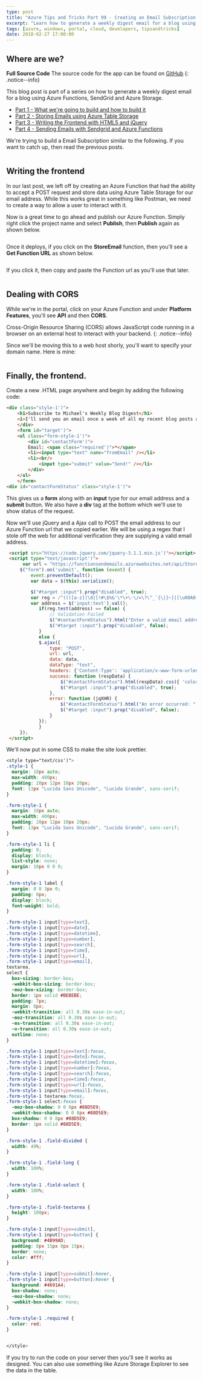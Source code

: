 ```yaml
---
type: post
title: "Azure Tips and Tricks Part 99 - Creating an Email Subscription with Azure Functions - Writing the Frontend"
excerpt: "Learn how to generate a weekly digest email for a blog using Azure Functions, SendGrid and Azure Storage"
tags: [azure, windows, portal, cloud, developers, tipsandtricks]
date: 2018-02-27 17:00:00
---
```


## Where are we?

**Full Source Code** The source code for the app can be found on [GitHub](https://github.com/mbcrump/EmailSubscription)
{: .notice--info}

This blog post is part of a series on how to generate a weekly digest email for a blog using Azure Functions, SendGrid and Azure Storage. 

* [Part 1 - What we're going to build and how to build it](http://www.michaelcrump.net/azure-tips-and-tricks97/)
* [Part 2 - Storing Emails using Azure Table Storage](http://www.michaelcrump.net/azure-tips-and-tricks98/)
* [Part 3 - Writing the Frontend with HTML5 and jQuery](http://www.michaelcrump.net/azure-tips-and-tricks99/)
* [Part 4 - Sending Emails with Sendgrid and Azure Functions](http://www.michaelcrump.net/azure-tips-and-tricks100/)

We're trying to build a Email Subscription similar to the following. If you want to catch up, then read the previous posts. 

<img :src="$withBase('/files/emailsub1.png')">

## Writing the frontend

In our last post, we left off by creating an Azure Function that had the ability to accept a POST request and store data using Azure Table Storage for our email address. While this works great in something like Postman, we need to create a way to allow a user to interact with it.

Now is a great time to go ahead and publish our Azure Function. Simply right click the project name and select **Publish**, then **Publish** again as shown below. 

<img :src="$withBase('/files/emailsub8.png')">

Once it deploys, if you click on the **StoreEmail** function, then you'll see a **Get Function URL** as shown below. 

<img :src="$withBase('/files/emailsub9.png')">

If you click it, then copy and paste the Function url as you'll use that later. 

<img :src="$withBase('/files/emailsub10.png')">

## Dealing with CORS

While we're in the portal, click on your Azure Function and under **Platform Features**, you'll see **API** and then **CORS**. 

Cross-Origin Resource Sharing (CORS) allows JavaScript code running in a browser on an external host to interact with your backend. 
{: .notice--info} 

Since we'll be moving this to a web host shorly, you'll want to specify your domain name. Here is mine:

<img :src="$withBase('/files/emailsub11.png')">

## Finally, the frontend. 

Create a new .HTML page anywhere and begin by adding the following code:

```html
<div class="style-1')">
    <h1>Subscribe to Michael's Weekly Blog Digest</h1>
    <i>I'll send you an email once a week of all my recent blog posts and notable Azure news.</i>
    </div>
    <form id="target')">
    <ul class="form-style-1')">
        <div id="contactForm')">
        Email: <span class="required')">*</span>
        <li><input type="text" name="fromEmail" /></li>
        <li><br/>
            <input type="submit" value="Send!" /></li>
        </div>
    </ul>
    </form>
<div id="contactFormStatus" class="style-1')">
```

This gives us a **form** along with an **input** type for our email address and a **submit** button. We also have a **div** tag at the bottom which we'll use to show status of the request. 

Now we'll use jQuery and a Ajax call to POST the email address to our Azure Function url that we copied earlier. We will be using a regex that I stole off the web for additional verification they are supplying a valid email address. 

```html
 <script src="https://code.jquery.com/jquery-3.1.1.min.js')"></script>
 <script type="text/javascript')">
      var url = "https://functionsendemails.azurewebsites.net/api/StoreEmail?code=hKngrr6sq35GJ8cb6al4K6oP0cRphKNDMXpLrCtoNCJzM0ZDwJNkJQ==";
     $("form").on('submit', function (event) {
         event.preventDefault();
         var data = $(this).serialize();

         $("#target :input").prop("disabled", true);
         var reg = /^((([a-z]|\d|[!#\$%&'\*\+\-\/=\?\^_`{\|}~]|[\u00A0-\uD7FF\uF900-\uFDCF\uFDF0-\uFFEF])+(\.([a-z]|\d|[!#\$%&'\*\+\-\/=\?\^_`{\|}~]|[\u00A0-\uD7FF\uF900-\uFDCF\uFDF0-\uFFEF])+)*)|((\x22)((((\x20|\x09)*(\x0d\x0a))?(\x20|\x09)+)?(([\x01-\x08\x0b\x0c\x0e-\x1f\x7f]|\x21|[\x23-\x5b]|[\x5d-\x7e]|[\u00A0-\uD7FF\uF900-\uFDCF\uFDF0-\uFFEF])|(\\([\x01-\x09\x0b\x0c\x0d-\x7f]|[\u00A0-\uD7FF\uF900-\uFDCF\uFDF0-\uFFEF]))))*(((\x20|\x09)*(\x0d\x0a))?(\x20|\x09)+)?(\x22)))@((([a-z]|\d|[\u00A0-\uD7FF\uF900-\uFDCF\uFDF0-\uFFEF])|(([a-z]|\d|[\u00A0-\uD7FF\uF900-\uFDCF\uFDF0-\uFFEF])([a-z]|\d|-|\.|_|~|[\u00A0-\uD7FF\uF900-\uFDCF\uFDF0-\uFFEF])*([a-z]|\d|[\u00A0-\uD7FF\uF900-\uFDCF\uFDF0-\uFFEF])))\.)+(([a-z]|[\u00A0-\uD7FF\uF900-\uFDCF\uFDF0-\uFFEF])|(([a-z]|[\u00A0-\uD7FF\uF900-\uFDCF\uFDF0-\uFFEF])([a-z]|\d|-|\.|_|~|[\u00A0-\uD7FF\uF900-\uFDCF\uFDF0-\uFFEF])*([a-z]|[\u00A0-\uD7FF\uF900-\uFDCF\uFDF0-\uFFEF])))\.?$/i
         var address = $('input:text').val();
            if(reg.test(address) == false) {
                // Validation Failed
                $("#contactFormStatus").html("Enter a valid email address").css({ 'color': 'red', 'font-size': '110%' });;
                $("#target :input").prop("disabled", false);
            }
            else {
            $.ajax({
                type: "POST",
                url: url,
                data: data,
                dataType: "text",
                headers: {'Content-Type': 'application/x-www-form-urlencoded'},
                success: function (respData) {
                    $("#contactFormStatus").html(respData).css({ 'color': 'green', 'font-size': '100%' });;
                    $("#target :input").prop("disabled", true);
                },
                error: function (jqXHR) {
                    $("#contactFormStatus").html("An error occurred: " + jqXHR.responseText).css({ 'color': 'red', 'font-size': '110%' });;
                    $("#target :input").prop("disabled", false);
                }
            });
            }
     });
 </script>
```

We'll now put in some CSS to make the site look prettier. 

```css
<style type="text/css')">
.style-1 {
  margin: 10px auto;
  max-width: 400px;
  padding: 20px 12px 10px 20px;
  font: 13px "Lucida Sans Unicode", "Lucida Grande", sans-serif;
}

.form-style-1 {
  margin: 10px auto;
  max-width: 400px;
  padding: 20px 12px 10px 20px;
  font: 13px "Lucida Sans Unicode", "Lucida Grande", sans-serif;
}

.form-style-1 li {
  padding: 0;
  display: block;
  list-style: none;
  margin: 10px 0 0 0;
}

.form-style-1 label {
  margin: 0 0 3px 0;
  padding: 0px;
  display: block;
  font-weight: bold;
}

.form-style-1 input[type=text],
.form-style-1 input[type=date],
.form-style-1 input[type=datetime],
.form-style-1 input[type=number],
.form-style-1 input[type=search],
.form-style-1 input[type=time],
.form-style-1 input[type=url],
.form-style-1 input[type=email],
textarea,
select {
  box-sizing: border-box;
  -webkit-box-sizing: border-box;
  -moz-box-sizing: border-box;
  border: 1px solid #BEBEBE;
  padding: 7px;
  margin: 0px;
  -webkit-transition: all 0.30s ease-in-out;
  -moz-transition: all 0.30s ease-in-out;
  -ms-transition: all 0.30s ease-in-out;
  -o-transition: all 0.30s ease-in-out;
  outline: none;
}

.form-style-1 input[type=text]:focus,
.form-style-1 input[type=date]:focus,
.form-style-1 input[type=datetime]:focus,
.form-style-1 input[type=number]:focus,
.form-style-1 input[type=search]:focus,
.form-style-1 input[type=time]:focus,
.form-style-1 input[type=url]:focus,
.form-style-1 input[type=email]:focus,
.form-style-1 textarea:focus,
.form-style-1 select:focus {
  -moz-box-shadow: 0 0 8px #88D5E9;
  -webkit-box-shadow: 0 0 8px #88D5E9;
  box-shadow: 0 0 8px #88D5E9;
  border: 1px solid #88D5E9;
}

.form-style-1 .field-divided {
  width: 49%;
}

.form-style-1 .field-long {
  width: 100%;
}

.form-style-1 .field-select {
  width: 100%;
}

.form-style-1 .field-textarea {
  height: 100px;
}

.form-style-1 input[type=submit],
.form-style-1 input[type=button] {
  background: #4B99AD;
  padding: 8px 15px 8px 15px;
  border: none;
  color: #fff;
}

.form-style-1 input[type=submit]:hover,
.form-style-1 input[type=button]:hover {
  background: #4691A4;
  box-shadow: none;
  -moz-box-shadow: none;
  -webkit-box-shadow: none;
}

.form-style-1 .required {
  color: red;
}


</style>
```

If you try to run the code on your server then you'll see it works as designed. You can also use something like Azure Storage Explorer to see the data in the table. 

<img :src="$withBase('/files/emailsub-newdemo.gif')">

